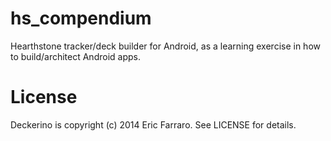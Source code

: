 hs_compendium
=============
Hearthstone tracker/deck builder for Android, as a learning exercise in how to build/architect Android apps.

License
=============
Deckerino is copyright (c) 2014 Eric Farraro. See LICENSE for details.

